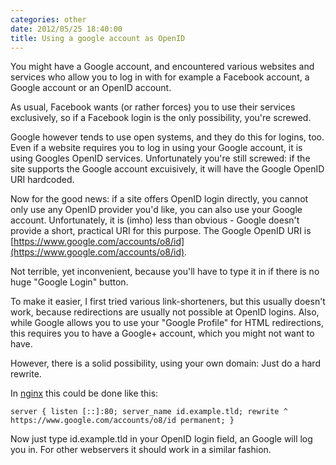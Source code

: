 ```yaml
---
categories: other
date: 2012/05/25 18:40:00
title: Using a google account as OpenID
---
```


You might have a Google account, and encountered various websites and
services who allow you to log in with for example a Facebook account,
a Google account or an OpenID account.

As usual, Facebook wants (or rather forces) you to use their services exclusively,
so if a Facebook login is the only possibility, you're screwed.

Google however tends to use open systems, and they do this for logins, too.
Even if a website requires you to log in using your Google account,
it is using Googles OpenID services.
Unfortunately you're still screwed: if the site supports the Google account excuisively,
it will have the Google OpenID URI hardcoded.

Now for the good news: if a site offers OpenID login directly,
you cannot only use any OpenID provider you'd like, you can also use your Google account.
Unfortunately, it is (imho) less than obvious - Google doesn't provide a short, practical URI for this purpose.
The Google OpenID URI is [https://www.google.com/accounts/o8/id](https://www.google.com/accounts/o8/id).

Not terrible, yet inconvenient, because you'll have to type it in if there is no huge "Google Login" button.

To make it easier, I first tried various link-shorteners, but this usually doesn't work,
because redirections are usually not possible at OpenID logins.
Also, while Google allows you to use your "Google Profile" for HTML redirections,
this requires you to have a Google+ account, which you might not want to have.

However, there is a solid possibility, using your own domain: Just do a hard rewrite.

In [nginx](http://www.nginx.org) this could be done like this:

``
server {
	listen [::]:80;
	server_name id.example.tld;
	rewrite ^ https://www.google.com/accounts/o8/id permanent;
}
``

Now just type id.example.tld in your OpenID login field, an Google will log you in.
For other webservers it should work in a similar fashion.
